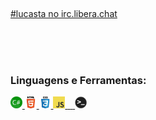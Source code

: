 <img alt="" align="right" width="50%" src="https://camo.githubusercontent.com/a9dd38433d944c601e6d8255474e826050f3a032c1b0e68e9d456bbe11033cb6/68747470733a2f2f6769746875622d726561646d652d73746174732e76657263656c2e6170702f6170693f757365726e616d653d6c7563617374617661726573612673686f775f69636f6e733d7472756526696e636c7564655f616c6c5f636f6d6d6974733d74727565267468656d653d6769746875625f6461726b26686964655f626f726465723d74727565266c6f63616c653d70742d6272" data-canonical-src="https://github-readme-stats.vercel.app/api?username=lucastavaresa&amp;show_icons=true&amp;include_all_commits=true&amp;theme=gruvbox&amp;hide_border=true&amp;locale=pt-br&amp;border_radius=0">
<img alt="" align="right" width="50%" src="https://camo.githubusercontent.com/e0b7d7385b9b370b440c34283cfd2f2b6c3e1f5b21e604237b0619186a3450b0/68747470733a2f2f6769746875622d726561646d652d73746174732e76657263656c2e6170702f6170692f746f702d6c616e67732f3f757365726e616d653d6c756361737461766172657361266c61796f75743d636f6d70616374267468656d653d6769746875625f6461726b26686964655f626f726465723d74727565266c6f63616c653d70742d6272" data-canonical-src="https://github-readme-stats.vercel.app/api/top-langs/?username=lucastavaresa&amp;layout=compact&amp;theme=gruvbox&amp;hide_border=true&amp;locale=pt-br&amp;border_radius=0">

<a href="https://linkedin.com/in/lucastavaresa">
  <img alt="" align="left" height="30px" src="https://cdn-icons-png.flaticon.com/512/174/174857.png" />
</a>

<a href="https://lucastavaresa.github.io">
  <img alt="" align="left" height="30px" src="https://img.shields.io/website?label=Meu+Site&style=for-the-badge&url=https%3A%2F%2Flucastavaresa.github.io" />
</a>

<p><img alt="" width="30%" src="https://count.getloli.com/get/@:lucastavaresa" /></p>

<a href="https://web.libera.chat/gamja/?channels=#lucasta">
  <p align="left" height="20px">#lucasta no irc.libera.chat</p>
</a>

<br/>
<br/>
<br/>

<h3>Linguagens e Ferramentas:</h3>

<a href="#">
  <img alt="" width="3.75%" src="https://raw.githubusercontent.com/github/explore/80688e429a7d4ef2fca1e82350fe8e3517d3494d/topics/csharp/csharp.png" />
  <img alt="" width="3.75%" src="https://raw.githubusercontent.com/github/explore/80688e429a7d4ef2fca1e82350fe8e3517d3494d/topics/html/html.png" />
  <img alt="" width="3.75%" src="https://raw.githubusercontent.com/github/explore/80688e429a7d4ef2fca1e82350fe8e3517d3494d/topics/css/css.png" />
  <img alt="" width="3.75%" src="https://raw.githubusercontent.com/github/explore/80688e429a7d4ef2fca1e82350fe8e3517d3494d/topics/javascript/javascript.png" />
  <img alt="" width="3.75%" src="https://cdn.icon-icons.com/icons2/2550/PNG/512/database_icon_152641.png" />
  <img alt="" width="3.75%" src="https://git-scm.com/images/logos/downloads/Git-Icon-1788C.png" />
  <img alt="" width="3.75%" src="https://cdn-icons-png.flaticon.com/512/226/226772.png" />
  <img alt="" width="3.75%" src="https://raw.githubusercontent.com/github/explore/80688e429a7d4ef2fca1e82350fe8e3517d3494d/topics/terminal/terminal.png" />
</a>

<p align="right" width="50%">
  <img alt="" src="https://metrics.lecoq.io/lucastavaresa?template=classic&base.header=0&base.activity=0&base.community=0&base.repositories=0&base.metadata=0&notable=1&habits=1&followup=1&base=header%2C%20activity%2C%20community%2C%20repositories%2C%20metadata&base.indepth=false&base.hireable=false&base.skip=false&notable=false&notable.from=organization&notable.repositories=true&notable.indepth=true&notable.types=commit&notable.self=false&habits=false&habits.from=200&habits.days=14&habits.facts=true&habits.charts=false&habits.charts.type=classic&habits.trim=false&habits.languages.limit=8&habits.languages.threshold=0%25&followup=false&followup.sections=repositories&followup.indepth=false&followup.archived=true&config.timezone=America%2FSao_Paulo">
</p>
